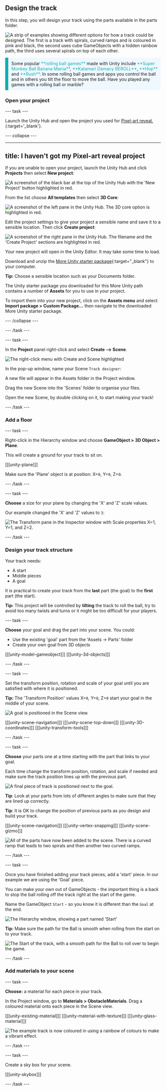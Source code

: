## Design the track

In this step, you will design your track using the parts available in the parts folder.  

![A strip of examples showing different options for how a track could be designed. The first is a track with spirals, curved ramps and is coloured in pink and black, the second uses cube GameObjects with a hidden rainbow path, the third uses several spirals on top of each other.](images/output2-strip.png)

<p style="border-left: solid; border-width:10px; border-color: #0faeb0; background-color: aliceblue; padding: 10px;">
Some popular <span style="color: #0faeb0">**rolling ball games**</span> made with Unity include <span style="color: #0faeb0">**Super Monkey Ball Banana Mania**</span>, <span style="color: #0faeb0">**Katamari Damacy REROLL**</span>, <span style="color: #0faeb0">**Hop**</span> and <span style="color: #0faeb0">**Rush**</span>. In some rolling ball games and apps you control the ball and in others you tilt the floor to move the ball. Have you played any games with a rolling ball or marble?
</p>

### Open your project

--- task ---

Launch the Unity Hub and open the project you used for [Pixel-art reveal.](https://projects.raspberrypi.org/en/projects/rainbow-run/0){:target='_blank'}.

--- collapse ---

---
title: I haven't got my Pixel-art reveal project
---

If you are unable to open your project, launch the Unity Hub and click **Projects** then select **New project**:

![A screenshot of the black bar at the top of the Unity Hub with the 'New Project' button highlighted in red.](images/new-project.png)

From the list choose **All templates** then select **3D Core**:

![A screenshot of the left pane in the Unity Hub. The 3D core option is highlighted in red.](images/3D-core.png)

Edit the project settings to give your project a sensible name and save it to a sensible location. Then click **Create project**:

![A screenshot of the right pane in the Unity Hub. The filename and the 'Create Project' sections are highlighted in red.](images/create-project.png)

Your new project will open in the Unity Editor. It may take some time to load.

Download and unzip the [More Unity starter package](https://rpf.io/p/en/rainbow-run-go){:target="_blank"} to your computer. 

**Tip:** Choose a sensible location such as your Documents folder.

The Unity starter package you downloaded for this More Unity path contains a number of **Assets** for you to use in your project.

To import them into your new project, click on the **Assets menu** and select **Import package > Custom Package…** then navigate to the downloaded More Unity starter package.

--- /collapse ---

--- /task ---

--- task ---

In the **Project** panel right-click and select **Create --> Scene**.

![The right-click menu with Create and Scene highlighted](images/create-scene.png)

In the pop-up window, name your Scene `Track designer`:

A new file will appear in the Assets folder in the Project window.

Drag the new Scene into the 'Scenes' folder to organise your files.

Open the new Scene, by double clicking on it, to start making your track!

--- /task ---

### Add a floor

--- task ---

Right-click in the Hierarchy window and choose **GameObject > 3D Object > Plane**.

This will create a ground for your track to sit on.

[[[unity-plane]]]

Make sure the 'Plane' object is at position: 
X=`0`, Y=`0`, Z=`0`.

--- /task ---

--- task ---

**Choose** a size for your plane by changing the 'X' and 'Z' scale values.

Our example changed the 'X' and 'Z' values to `3`:

![The Transform pane in the Inspector window with Scale properties X=1, Y=1, and Z=2.](images/plane-transform.png)

--- /task ---

### Design your track structure

Your track needs:
+ A start
+ Middle pieces
+ A goal 

It is practical to create your track from the **last** part (the goal) to the **first** part (the start). 

**Tip:** This project will be controlled by **tilting** the track to roll the ball, try to avoid too many twists and turns or it might be too difficult for your players. 

--- task ---

**Choose** your goal and drag the part into your scene. You could:
+ Use the existing 'goal' part from the 'Assets -> Parts' folder
+ Create your own goal from 3D objects

[[[unity-model-gameobject]]]
[[[unity-3d-objects]]]

--- /task ---

--- task ---

Set the transform position, rotation and scale of your goal until you are satisfied with where it is positioned.  

**Tip:** The 'Transform Position' values X=`0`, Y=`0`, Z=`0` start your goal in the middle of your scene. 

![A goal is positioned in the Scene view.](images/goal-position.png)

[[[unity-scene-navigation]]]
[[[unity-scene-top-down]]]
[[[unity-3D-coordinates]]]
[[[unity-transform-tools]]]

--- /task ---

--- task ---

**Choose** your parts one at a time starting with the part that links to your goal. 

Each time change the transform position, rotation, and scale if needed and make sure the track position lines up with the previous part. 

![A final piece of track is positioned next to the goal.](images/first-part.png)

**Tip**: Look at your parts from lots of different angles to make sure that they are lined up correctly.

**Tip**: It is OK to change the position of previous parts as you design and build your track.

[[[unity-scene-navigation]]]
[[[unity-vertex-snapping]]]
[[[unity-scene-gizmo]]]

![All of the parts have now been added to the scene. There is a curved ramp that leads to two spirals and then another two curved ramps.](images/all-parts.png)

--- /task ---

--- task ---

Once you have finished adding your track pieces, add a 'start' piece. In our example we are using the 'Goal' piece. 

You can make your own out of GameObjects - the important thing is a back to stop the ball rolling off the track right at the start of the game.

Name the GameObject `Start` - so you know it is different than the `Goal` at the end. 

![The Hierarchy window, showing a part named 'Start'](images/start-object.png)

**Tip:** Make sure the path for the Ball is smooth when rolling from the start on to your track.

![The Start of the track, with a smooth path for the Ball to roll over to begin the game.](images/start-path.png)

--- /task ---

### Add materials to your scene

--- task ---

**Choose:** a material for each piece in your track. 

In the Project window, go to **Materials > ObstacleMaterials**. Drag a coloured material onto each piece in the Scene view.   

[[[unity-existing-material]]]
[[[unity-material-with-texture]]]
[[[unity-glass-material]]]

![The example track is now coloured in using a rainbow of colours to make a vibrant effect.](images/track-materials.png)

--- /task ---

--- task ---

Create a sky box for your scene.

[[[unity-skybox]]]

--- /task ---
